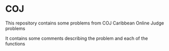 # COJ
This repository contains some problems from COJ Caribbean Online Judge problems

It contains some comments describing the problem and each of the functions
